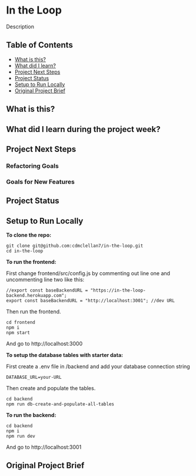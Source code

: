 # In the Loop

Description

## Table of Contents

- [What is this?](#what-is-this?)
- [What did I learn?](#what-did-I-learn?)
- [Project Next Steps](#project-next-steps)
- [Project Status](#project-status)
- [Setup to Run Locally](#setup)
- [Original Project Brief](#original-project-brief)

## What is this? <a name="what-is-this?"></a>

## What did I learn during the project week? <a name="what-did-I-learn?"></a>

## Project Next Steps <a name="project-next-steps"></a>

### Refactoring Goals

### Goals for New Features

## Project Status <a name="project-status"></a>

## Setup to Run Locally <a name="setup"></a>

**To clone the repo:**

```
git clone git@github.com:cdmclellan7/in-the-loop.git
cd in-the-loop
```

**To run the frontend:**

First change frontend/src/config.js by commenting out line one and uncommenting line two like this:

```
//export const baseBackendURL = "https://in-the-loop-backend.herokuapp.com";
export const baseBackendURL = "http://localhost:3001"; //dev URL

```

Then run the frontend.

```
cd frontend
npm i
npm start
```

And go to http://localhost:3000

**To setup the database tables with starter data:**

First create a .env file in /backend and add your database connection string

```
DATABASE_URL=your-URL
```

Then create and populate the tables.

```
cd backend
npm run db-create-and-populate-all-tables
```

**To run the backend:**

```
cd backend
npm i
npm run dev
```

And go to http://localhost:3001

## Original Project Brief <a name="original-project-brief"></a>
